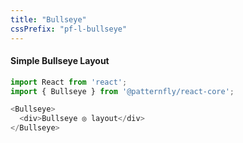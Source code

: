 ```yaml
---
title: "Bullseye"
cssPrefix: "pf-l-bullseye"
---
```

#### Simple Bullseye Layout
```js
import React from 'react';
import { Bullseye } from '@patternfly/react-core';

<Bullseye>
  <div>Bullseye ◎ layout</div>
</Bullseye>
```